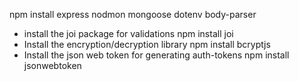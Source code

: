 npm install express nodmon mongoose dotenv body-parser
* install the joi package for validations
npm install joi
* Install the encryption/decryption library
npm install bcryptjs 
* Install the json web token for generating auth-tokens
npm install jsonwebtoken